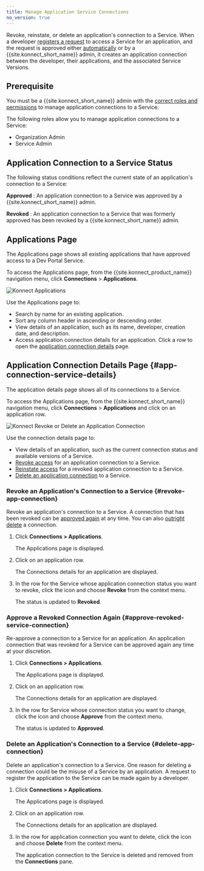 ```yaml
---
title: Manage Application Service Connections
no_version: true
---
```


Revoke, reinstate, or delete an application's connection to a Service. When a developer
[registers a request](/konnect/dev-portal/developers/dev-reg-app-service) to access a Service for an
application, and the request is approved either [automatically](/konnect/dev-portal/administrators/auto-approve-devs-apps)
or by a {{site.konnect_short_name}} admin, it creates an application connection between the
developer, their applications, and the associated Service Versions.

<!---When the state of the application changes, an email is sent to the developer to notify
them about the change in status.--->

## Prerequisite

You must be a {{site.konnect_short_name}} admin with the
[correct roles and permissions](/konnect/reference/org-management/#role-definitions)
to manage application connections to a Service.

The following roles allow you to
manage application connections to a Service:

- Organization Admin
- Service Admin

## Application Connection to a Service Status

The following status conditions reflect the current state of an application's connection to a Service:

**Approved**
: An application connection to a Service was approved by a {{site.konnect_short_name}} admin.

**Revoked**
: An application connection to a Service that was formerly approved has been revoked by a
{{site.konnect_short_name}} admin.

## Applications Page

The Applications page shows all existing applications that have approved access to a Dev Portal Service.

To access the Applications page, from the {{site.konnect_product_name}} navigation menu,
click **Connections** > **Applications**.

![Konnect Applications](/assets/images/docs/konnect/konnect-apps-page.png)

Use the Applications page to:

- Search by name for an existing application.
- Sort any column header in ascending or descending order.
- View details of an application, such as its name, developer, creation date, and description.
- Access application connection details for an application. Click a row to open the
  [application connection details](#app-connection-service-details) page.

## Application Connection Details Page {#app-connection-service-details}

The application details page shows all of its connections to a Service.

To access the Applications page, from the {{site.konnect_short_name}} navigation menu,
click **Connections** > **Applications** and click on an application row.

![Konnect Revoke or Delete an Application Connection](/assets/images/docs/konnect/konnect-revoke-delete-app-connection.png)

Use the connection details page to:

- View details of an application, such as the current connection status and available versions of a Service.
- [Revoke access](#revoke-app-connection) for an application connection to a Service.
- [Reinstate access](#approve-revoked-service-connection) for a revoked application connection to a Service.
- [Delete an application connection](#delete-app-connection) to a Service.

### Revoke an Application's Connection to a Service {#revoke-app-connection}

Revoke an application's connection to a Service. A connection that has been revoked can be
[approved again](#approve-revoked-service-connection) at any time. You can also
[outright delete](#delete-app-connection) a connection.

1. Click **Connections > Applications**.

   The Applications page is displayed.

2. Click on an application row.

   The Connections details for an application are displayed.

3. In the row for the Service whose application connection status you want to revoke, click the icon and
   choose **Revoke** from the context menu.

   The status is updated to **Revoked**.

### Approve a Revoked Connection Again {#approve-revoked-service-connection}

Re-approve a connection to a Service for an application. An application connection
that was revoked for a Service can be approved again any time at your discretion.

1. Click **Connections > Applications**.

   The Applications page is displayed.

2. Click on an application row.

   The Connections details for an application are displayed.

3. In the row for Service whose connection status you want to change, click the icon and choose **Approve** from the
   context menu.

   The status is updated to **Approved**.

### Delete an Application's Connection to a Service {#delete-app-connection}

Delete an application's connection to a Service. One reason for deleting a connection
could be the misuse of a Service by an application. A request to register the application
to the Service can be made again by a developer.

1. Click **Connections > Applications**.

   The Applications page is displayed.

2. Click on an application row.

   The Connections details for an application are displayed.

3. In the row for application connection you want to delete, click the icon and choose **Delete** from the
   context menu.

   The application connection to the Service is deleted and removed from the **Connections** pane.
